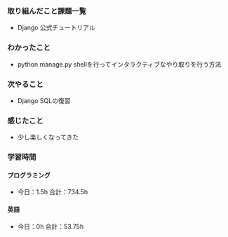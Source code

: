### 取り組んだこと課題一覧
- Django  公式チュートリアル
### わかったこと
- python manage.py shellを行ってインタラクティブなやり取りを行う方法
### 次やること
- Django  SQLの復習
### 感じたこと
- 少し楽しくなってきた
### 学習時間
#### プログラミング
- 今日：1.5h 合計：734.5h
#### 英語
- 今日：0h 合計：53.75h